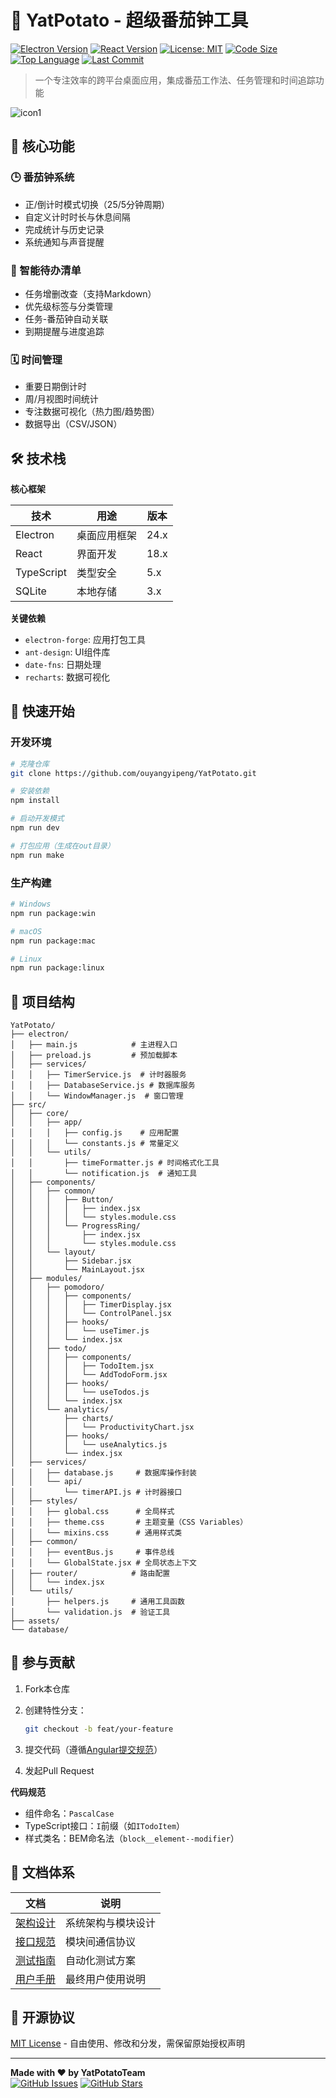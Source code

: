 # 🍅 YatPotato - 超级番茄钟工具

[![Electron Version](https://img.shields.io/badge/Electron-24.0-blue)](https://www.electronjs.org/)
[![React Version](https://img.shields.io/badge/React-18.2-blue)](https://react.dev/)
[![License: MIT](https://img.shields.io/badge/License-MIT-green.svg)](https://opensource.org/licenses/MIT)
[![Code Size](https://img.shields.io/github/languages/code-size/ouyangyipeng/YatPotato)](https://github.com/ouyangyipeng/YatPotato)
[![Top Language](https://img.shields.io/github/languages/top/ouyangyipeng/YatPotato)](https://github.com/ouyangyipeng/YatPotato)
[![Last Commit](https://img.shields.io/github/last-commit/ouyangyipeng/YatPotato)](https://github.com/ouyangyipeng/YatPotato/commits/main)

> 一个专注效率的跨平台桌面应用，集成番茄工作法、任务管理和时间追踪功能

![icon1](assets/icon/呀土豆.jpg)

## 🌟 核心功能

### 🕒 番茄钟系统

- 正/倒计时模式切换（25/5分钟周期）
- 自定义计时时长与休息间隔
- 完成统计与历史记录
- 系统通知与声音提醒

### 📝 智能待办清单

- 任务增删改查（支持Markdown）
- 优先级标签与分类管理
- 任务-番茄钟自动关联
- 到期提醒与进度追踪

### 🗓️ 时间管理

- 重要日期倒计时
- 周/月视图时间统计
- 专注数据可视化（热力图/趋势图）
- 数据导出（CSV/JSON）

## 🛠️ 技术栈

**核心框架**  

| 技术       | 用途         | 版本 |
| ---------- | ------------ | ---- |
| Electron   | 桌面应用框架 | 24.x |
| React      | 界面开发     | 18.x |
| TypeScript | 类型安全     | 5.x  |
| SQLite     | 本地存储     | 3.x  |

**关键依赖**  

- `electron-forge`: 应用打包工具
- `ant-design`: UI组件库
- `date-fns`: 日期处理
- `recharts`: 数据可视化

## 🚀 快速开始

### 开发环境

```bash
# 克隆仓库
git clone https://github.com/ouyangyipeng/YatPotato.git

# 安装依赖
npm install

# 启动开发模式
npm run dev

# 打包应用（生成在out目录）
npm run make
```

### 生产构建

```bash
# Windows
npm run package:win

# macOS
npm run package:mac

# Linux
npm run package:linux
```

## 📂 项目结构

```plaintext
YatPotato/
├── electron/
│   ├── main.js            # 主进程入口
│   ├── preload.js         # 预加载脚本
│   ├── services/
│   │   ├── TimerService.js  # 计时器服务
│   │   ├── DatabaseService.js # 数据库服务
│   │   └── WindowManager.js  # 窗口管理
├── src/
│   ├── core/
│   │   ├── app/
│   │   │   ├── config.js    # 应用配置
│   │   │   └── constants.js # 常量定义
│   │   └── utils/
│   │       ├── timeFormatter.js # 时间格式化工具
│   │       └── notification.js  # 通知工具
│   ├── components/
│   │   ├── common/
│   │   │   ├── Button/
│   │   │   │   ├── index.jsx
│   │   │   │   └── styles.module.css
│   │   │   └── ProgressRing/
│   │   │       ├── index.jsx
│   │   │       └── styles.module.css
│   │   └── layout/
│   │       ├── Sidebar.jsx
│   │       └── MainLayout.jsx
│   ├── modules/
│   │   ├── pomodoro/
│   │   │   ├── components/
│   │   │   │   ├── TimerDisplay.jsx
│   │   │   │   └── ControlPanel.jsx
│   │   │   ├── hooks/
│   │   │   │   └── useTimer.js
│   │   │   └── index.jsx
│   │   ├── todo/
│   │   │   ├── components/
│   │   │   │   ├── TodoItem.jsx
│   │   │   │   └── AddTodoForm.jsx
│   │   │   ├── hooks/
│   │   │   │   └── useTodos.js
│   │   │   └── index.jsx
│   │   └── analytics/
│   │       ├── charts/
│   │       │   └── ProductivityChart.jsx
│   │       ├── hooks/
│   │       │   └── useAnalytics.js
│   │       └── index.jsx
│   ├── services/
│   │   ├── database.js     # 数据库操作封装
│   │   └── api/
│   │       └── timerAPI.js # 计时器接口
│   ├── styles/
│   │   ├── global.css      # 全局样式
│   │   ├── theme.css       # 主题变量（CSS Variables）
│   │   └── mixins.css      # 通用样式类
│   ├── common/
│   │   ├── eventBus.js     # 事件总线
│   │   └── GlobalState.jsx # 全局状态上下文
│   ├── router/            # 路由配置
│   │   └── index.jsx
│   └── utils/
│       ├── helpers.js     # 通用工具函数
│       └── validation.js  # 验证工具
├── assets/
└── database/
```

## 🤝 参与贡献

1. Fork本仓库
2. 创建特性分支：

   ```bash
   git checkout -b feat/your-feature
   ```

3. 提交代码（遵循[Angular提交规范](https://www.conventionalcommits.org/)）
4. 发起Pull Request

**代码规范**  

- 组件命名：`PascalCase`
- TypeScript接口：`I`前缀（如`ITodoItem`）
- 样式类名：BEM命名法（`block__element--modifier`）

## 📄 文档体系

| 文档                               | 说明               |
| ---------------------------------- | ------------------ |
| [架构设计](./docs/ARCHITECTURE.md) | 系统架构与模块设计 |
| [接口规范](./docs/API.md)          | 模块间通信协议     |
| [测试指南](./docs/TESTING.md)      | 自动化测试方案     |
| [用户手册](./docs/MANUAL.md)       | 最终用户使用说明   |

## 📜 开源协议

[MIT License](LICENSE) - 自由使用、修改和分发，需保留原始授权声明

---

**Made with ❤️ by YatPotatoTeam**  
[![GitHub Issues](https://img.shields.io/github/issues/ouyangyipeng/YatPotato)](https://github.com/ouyangyipeng/YatPotato/issues)
[![GitHub Stars](https://img.shields.io/github/stars/ouyangyipeng/YatPotato)](https://github.com/ouyangyipeng/YatPotato/stargazers)
